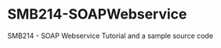 SMB214-SOAPWebservice
=====================

SMB214 - SOAP Webservice Tutorial and a sample source code 
